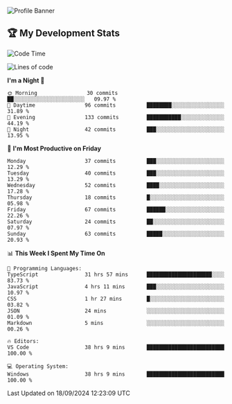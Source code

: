 ![Profile Banner](https://i.ibb.co/PxmDbTv/1500x500.jpg)
## 🏆 My Development Stats

<!--START_SECTION:waka-->
![Code Time](http://img.shields.io/badge/Code%20Time-405%20hrs%2024%20mins-blue)

![Lines of code](https://img.shields.io/badge/From%20Hello%20World%20I%27ve%20Written-128.0%20thousand%20lines%20of%20code-blue)

**I'm a Night 🦉** 

```text
🌞 Morning                30 commits          ██░░░░░░░░░░░░░░░░░░░░░░░   09.97 % 
🌆 Daytime                96 commits          ████████░░░░░░░░░░░░░░░░░   31.89 % 
🌃 Evening                133 commits         ███████████░░░░░░░░░░░░░░   44.19 % 
🌙 Night                  42 commits          ███░░░░░░░░░░░░░░░░░░░░░░   13.95 % 
```
📅 **I'm Most Productive on Friday** 

```text
Monday                   37 commits          ███░░░░░░░░░░░░░░░░░░░░░░   12.29 % 
Tuesday                  40 commits          ███░░░░░░░░░░░░░░░░░░░░░░   13.29 % 
Wednesday                52 commits          ████░░░░░░░░░░░░░░░░░░░░░   17.28 % 
Thursday                 18 commits          █░░░░░░░░░░░░░░░░░░░░░░░░   05.98 % 
Friday                   67 commits          ██████░░░░░░░░░░░░░░░░░░░   22.26 % 
Saturday                 24 commits          ██░░░░░░░░░░░░░░░░░░░░░░░   07.97 % 
Sunday                   63 commits          █████░░░░░░░░░░░░░░░░░░░░   20.93 % 
```


📊 **This Week I Spent My Time On** 

```text
💬 Programming Languages: 
TypeScript               31 hrs 57 mins      █████████████████████░░░░   83.73 % 
JavaScript               4 hrs 11 mins       ███░░░░░░░░░░░░░░░░░░░░░░   10.97 % 
CSS                      1 hr 27 mins        █░░░░░░░░░░░░░░░░░░░░░░░░   03.82 % 
JSON                     24 mins             ░░░░░░░░░░░░░░░░░░░░░░░░░   01.09 % 
Markdown                 5 mins              ░░░░░░░░░░░░░░░░░░░░░░░░░   00.26 % 

🔥 Editors: 
VS Code                  38 hrs 9 mins       █████████████████████████   100.00 % 

💻 Operating System: 
Windows                  38 hrs 9 mins       █████████████████████████   100.00 % 
```


 Last Updated on 18/09/2024 12:23:09 UTC
<!--END_SECTION:waka-->
